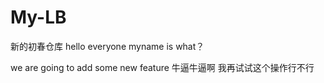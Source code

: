 # My-LB
新的初春仓库
hello everyone 
myname is
what？


we are going to add some new feature
牛逼牛逼啊
我再试试这个操作行不行
